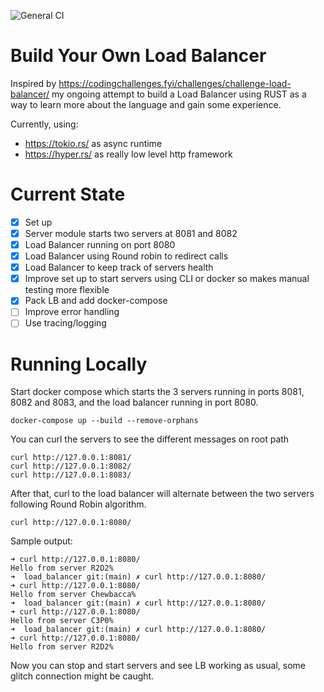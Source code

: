 ![General CI](https://github.com/ferranjr/build-your-own-in-rust/actions/workflows/load-balancer-general.yml/badge.svg)

# Build Your Own Load Balancer
Inspired by https://codingchallenges.fyi/challenges/challenge-load-balancer/ my ongoing attempt to build a Load Balancer using RUST as a way to learn more about the language and gain some experience.

Currently, using:
* https://tokio.rs/ as async runtime
* https://hyper.rs/ as really low level http framework

# Current State
 - [x] Set up
 - [x] Server module starts two servers at 8081 and 8082
 - [x] Load Balancer running on port 8080
 - [x] Load Balancer using Round robin to redirect calls
 - [x] Load Balancer to keep track of servers health
 - [x] Improve set up to start servers using CLI or docker so makes manual testing more flexible
 - [x] Pack LB and add docker-compose
 - [ ] Improve error handling
 - [ ] Use tracing/logging

# Running Locally

Start docker compose which starts the 3 servers running in ports 8081, 8082 and 8083, and the load balancer running in port 8080.
```shell
docker-compose up --build --remove-orphans
```
You can curl the servers to see the different messages on root path
```shell
curl http://127.0.0.1:8081/
curl http://127.0.0.1:8082/
curl http://127.0.0.1:8083/
```
After that, curl to the load balancer will alternate between the two servers following Round Robin algorithm.
```shell
curl http://127.0.0.1:8080/
```
Sample output:
```
➜ curl http://127.0.0.1:8080/  
Hello from server R2D2%                                                                                                                                                                        ➜  load_balancer git:(main) ✗ curl http://127.0.0.1:8080/
➜ curl http://127.0.0.1:8080/  
Hello from server Chewbacca%                                                                                                                                                                   ➜  load_balancer git:(main) ✗ curl http://127.0.0.1:8080/
➜ curl http://127.0.0.1:8080/  
Hello from server C3P0%                                                                                                                                                                        ➜  load_balancer git:(main) ✗ curl http://127.0.0.1:8080/
➜ curl http://127.0.0.1:8080/  
Hello from server R2D2%    
```

Now you can stop and start servers and see LB working as usual,
some glitch connection might be caught.